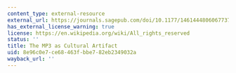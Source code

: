 ```yaml
---
content_type: external-resource
external_url: https://journals.sagepub.com/doi/10.1177/1461444806067737
has_external_license_warning: true
license: https://en.wikipedia.org/wiki/All_rights_reserved
status: ''
title: The MP3 as Cultural Artifact
uid: 8e96c0e7-ce68-463f-bbe7-82eb2349032a
wayback_url: ''
---
```


